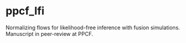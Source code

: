 # ppcf_lfi
Normalizing flows for likelihood-free inference with fusion simulations. Manuscript in peer-review at PPCF.
